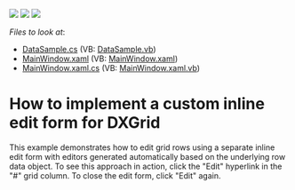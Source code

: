 <!-- default badges list -->
![](https://img.shields.io/endpoint?url=https://codecentral.devexpress.com/api/v1/VersionRange/128650830/13.1.5%2B)
[![](https://img.shields.io/badge/Open_in_DevExpress_Support_Center-FF7200?style=flat-square&logo=DevExpress&logoColor=white)](https://supportcenter.devexpress.com/ticket/details/E4798)
[![](https://img.shields.io/badge/📖_How_to_use_DevExpress_Examples-e9f6fc?style=flat-square)](https://docs.devexpress.com/GeneralInformation/403183)
<!-- default badges end -->
<!-- default file list -->
*Files to look at*:

* [DataSample.cs](./CS/DXGrid.CustomDropdownRowEditor/DataSample.cs) (VB: [DataSample.vb](./VB/DXGrid.CustomDropdownRowEditor/DataSample.vb))
* [MainWindow.xaml](./CS/DXGrid.CustomDropdownRowEditor/MainWindow.xaml) (VB: [MainWindow.xaml](./VB/DXGrid.CustomDropdownRowEditor/MainWindow.xaml))
* [MainWindow.xaml.cs](./CS/DXGrid.CustomDropdownRowEditor/MainWindow.xaml.cs) (VB: [MainWindow.xaml.vb](./VB/DXGrid.CustomDropdownRowEditor/MainWindow.xaml.vb))
<!-- default file list end -->
# How to implement a custom inline edit form for DXGrid


<p>This example demonstrates how to edit grid rows using a separate inline edit form with editors generated automatically based on the underlying row data object. To see this approach in action, click the "Edit" hyperlink in the "#" grid column. To close the edit form, click "Edit" again.</p>

<br/>



